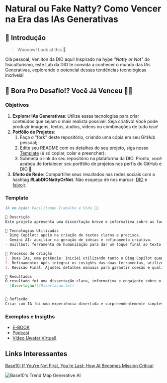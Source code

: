 # Natural ou Fake Natty? Como Vencer na Era das IAs Generativas

## 🚀 Introdução

> Woooow! Look at this 👀

Olá pessoal, Venilton da DIO aqui! Inspirado na hype _"Natty or Not"_ do fisiculturismo, este Lab da DIO te convida a conhecer o mundo das IAs Generativas, explorando o potencial dessas tendências tecnológicas incríveis!

## 🎯 Bora Pro Desafio!? Você Já Venceu 💪🤓

### Objetivos

1. **Explorar IAs Generativas**: Utilize essas tecnologias para criar conteúdos que sejam o mais realista possível. Seja criativo! Você pode produzir imagens, textos, áudios, vídeos ou combinações de tudo isso!
1. **Potfólio de Projetos**:
    1. Faça o "fork" deste repositório, criando uma cópia em seu GitHub pessoal;
    2. Edite seu README com os detalhes do seu projeto, siga nosso [Template](#template) (é só copiar, colar e preencher);
    3. Submeta o link do seu repositório na plataforma da DIO. Pronto, você acabou de fortalecer seu portfólio de projetos nos perfis do GitHub e DIO 🚀
1. **Efeito de Rede**: Compartilhe seus resultados nas redes sociais com a hashtag **#LabDIONattyOrNot**. Não esqueça de nos marcar: [DIO](https://www.linkedin.com/school/dio-makethechange) e [falvojr](https://www.linkedin.com/in/falvojr).

### Template

```markdown
IA em Ação: Facilitando Trabalho e Vida 🧠✨

📒 Descrição
Este projeto apresenta uma dissertação breve e informativa sobre as facilidades e os benefícios proporcionados pelas IAs generativas no trabalho e na vida cotidiana. Explora como essas ferramentas impactam positivamente a produtividade e a criatividade, tornando-as essenciais nos dias de hoje.

🤖 Tecnologias Utilizadas
- Bing Copilot: apoio na criação de textos claros e precisos.
- Gemini AI: auxiliar na geração de ideias e refinamento criativo.
- Quillbot: ferramenta de humanização para dar um toque final ao texto (a famosa "cereja do bolo").

🧐 Processo de Criação
1. Duas IAs, uma potência: Iniciei utilizando tanto o Bing Copilot quanto o Gemini AI para elaborar e estruturar a dissertação. Gosto de combinar perspectivas diferentes para obter um resultado mais robusto.
2. Refinamento: Após integrar os insights das duas ferramentas, utilizei o Quillbot para suavizar o texto e torná-lo ainda mais acessível e atrativo.
3. Revisão Final: Ajustei detalhes manuais para garantir coesão e qualidade.

🚀 Resultados
O resultado foi uma dissertação clara, informativa e engajante sobre o impacto das IAs. O texto destaca como essas tecnologias aumentam eficiência e confiabilidade, mostrando que trabalhar com IA pode ser tanto fácil quanto prazeroso.
- [Disertação](/Disertacao.txt)


💭 Reflexão
Criar com IA foi uma experiência divertida e surpreendentemente simples. O processo combinou eficiência com criatividade, provando que as IAs não apenas facilitam o trabalho, mas também garantem qualidade e confiabilidade em cada etapa.
```

### Exemplos e Insigths

- [E-BOOK](/exemplos/E-BOOK.md)
- [Podcast](/exemplos/PODCAST.md)
- [Vídeo (Avatar Virtual)](/exemplos/VIDEO.md)

## Links Interessantes

[Base10: If You’re Not First, You’re Last: How AI Becomes Mission Critical](https://base10.vc/post/generative-ai-mission-critical/)

![Base10's Trend Map Generative AI](https://github.com/digitalinnovationone/lab-natty-or-not/assets/730492/f4df26e8-f8f7-4419-8252-c69d73ea930c)
